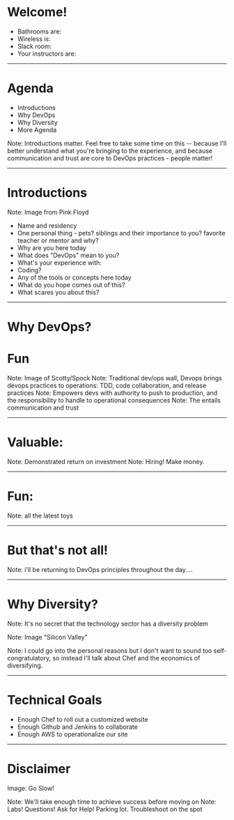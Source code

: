 # Welcome!

- Bathrooms are:
- Wireless is:
- Slack room:
- Your instructors are:


----

# Agenda

* Introductions
* Why DevOps
* Why Diversity
* More Agenda

Note: Introductions matter. Feel free to take some time on this -- because I'll better understand what you're bringing to the experience, and because communication and trust are core to DevOps practices - people matter!

----


# Introductions

Note: Image from Pink Floyd

- Name and residency
- One personal thing - pets? siblings and their importance to you? favorite teacher or mentor and why?
- Why are you here today
- What does "DevOps" mean to you?
- What's your experience with:
 - Coding?
 - Any of the tools or concepts here today
- What do you hope comes out of this?
- What scares you about this?



---

# Why DevOps?


# Fun

Note: Image of Scotty/Spock
Note: Traditional dev/ops wall, Devops brings devops practices to operations: TDD, code collaboration, and release practices
Note: Empowers devs with authority to push to production, and the responsibility to handle to operational consequences
Note: The entails communication and trust

---

# Valuable:

Note: Demonstrated return on investment
Note: Hiring! Make money.

---

# Fun:

Note: all the latest toys

---

# But that's not all!

Note: i'll be returning to DevOps principles throughout the day....

---

# Why Diversity?

Note: It's no secret that the technology sector has a diversity problem

Note: Image "Silicon Valley"

Note: I could go into the personal reasons but I don't want to sound too self-congratulatory, so instead I'll talk about Chef and the economics of diversifying.

---

# Technical Goals

- Enough Chef to roll out a customized website
- Enough Github and Jenkins to collaborate
- Enough AWS to operationalize our site

---

# Disclaimer

Image: Go Slow!

Note: We'll take enough time to achieve success before moving on
Note: Labs! Questions! Ask for Help! Parking lot. Troubleshoot on the spot
